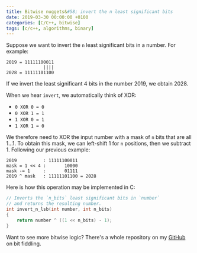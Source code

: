 ```yaml
---
title: Bitwise nuggets&#58; invert the n least significant bits
date: 2019-03-30 00:00:00 +0100
categories: [C/C++, bitwise]
tags: [c/c++, algorithms, binary]
---
```


Suppose we want to invert the `n` least significant bits in a number. For example:

```
2019 = 11111100011
              ||||
2028 = 11111101100
```

If we invert the least significant 4 bits in the number 2019, we obtain 2028.

When we hear `invert`, we automatically think of XOR:

* `0 XOR 0 = 0`
* `0 XOR 1 = 1`
* `1 XOR 0 = 1`
* `1 XOR 1 = 0`

We therefore need to XOR the input number with a mask of `n` bits that are all 1...1. To obtain this mask, we can left-shift 1 for `n` positions, then we subtract 1. Following our previous example:

```
2019          : 11111100011
mask = 1 << 4 :       10000
mask -= 1     :       01111
2019 ^ mask   : 11111101100 = 2028
```

Here is how this operation may be implemented in C:

```c
// Inverts the `n_bits` least significant bits in `number`
// and returns the resulting number.
int invert_n_lsb(int number, int n_bits)
{
    return number ^ ((1 << n_bits) - 1);
}
```

Want to see more bitwise logic? There's a whole repository on my [GitHub] on bit fiddling.

<!-- links -->
[GitHub]: https://github.com/alexandra-zaharia/c-playground/tree/master/bitwise_operations